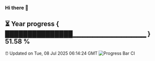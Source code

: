 ### Hi there 👋
⏳ Year progress { ███████████████▁▁▁▁▁▁▁▁▁▁▁▁▁▁▁ } 51.58 %
---
⏰ Updated on Tue, 08 Jul 2025 06:14:24 GMT
![Progress Bar CI](https://github.com/Moyi321/Moyi321/workflows/Progress%20Bar%20CI/badge.svg)
